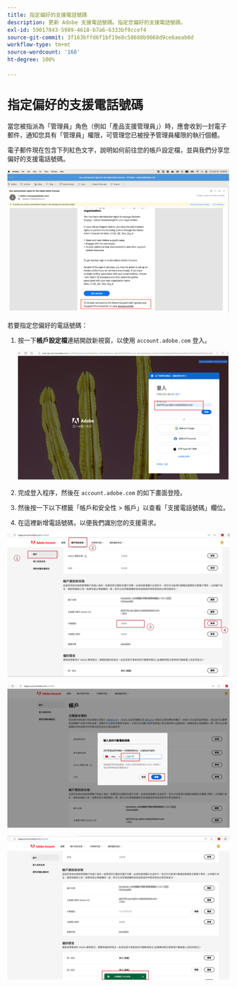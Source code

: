 ```yaml
---
title: 指定偏好的支援電話號碼
description: 更新 Adobe 支援電話號碼。指定您偏好的支援電話號碼。
exl-id: 59017843-5989-4618-b7a6-6333bf9ccef4
source-git-commit: 3f163bffd6f1bf19e8c58688b9068d9ce6aeab0d
workflow-type: tm+mt
source-wordcount: '168'
ht-degree: 100%

---
```


# 指定偏好的支援電話號碼

當您被指派為「管理員」角色（例如「產品支援管理員」）時，應會收到一封電子郵件，通知您具有「管理員」權限，可管理您已被授予管理員權限的執行個體。

電子郵件現在包含下列紅色文字，說明如何前往您的帳戶設定檔，並與我們分享您偏好的支援電話號碼。

![偏好的支援電話號碼](assets/admin-console-1.png)

若要指定您偏好的電話號碼：

1. 按一下&#x200B;**帳戶設定檔**&#x200B;連結開啟新視窗，以使用 `account.adobe.com` 登入。

   ![登入](assets/sign-in.png)

1. 完成登入程序，然後在 `account.adobe.com` 的如下畫面登陸。
1. 然後按一下以下標籤「帳戶和安全性 > 帳戶」以查看「支援電話號碼」欄位。
1. 在這裡新增電話號碼，以便我們識別您的支援需求。

![指定詳細資料](assets/account-info.png)

![新增電話號碼](assets/enter-phone-number.png)

![結果](assets/result.png)
